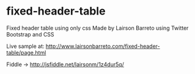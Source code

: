 # fixed-header-table
Fixed header table using only css
Made by Lairson Barreto using Twitter Bootstrap and CSS

Live sample at:
http://www.lairsonbarreto.com/fixed-header-table/page.html

Fiddle -> http://jsfiddle.net/lairsonm/1z4dur5q/
